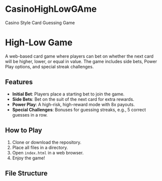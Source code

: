 # CasinoHighLowGAme
Casino Style Card Guessing Game
# High-Low Game

A web-based card game where players can bet on whether the next card will be higher, lower, or equal in value. The game includes side bets, Power Play options, and special streak challenges.

## Features
- **Initial Bet**: Players place a starting bet to join the game.
- **Side Bets**: Bet on the suit of the next card for extra rewards.
- **Power Play**: A high-risk, high-reward mode with 8x payouts.
- **Special Challenges**: Bonuses for guessing streaks, e.g., 5 correct guesses in a row.

## How to Play
1. Clone or download the repository.
2. Place all files in a directory.
3. Open `index.html` in a web browser.
4. Enjoy the game!

## File Structure
